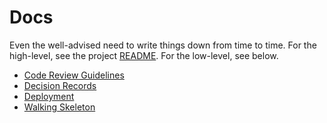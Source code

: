 # Docs

Even the well-advised need to write things down from time to time.
For the high-level, see the project [README](../README.md).
For the low-level, see below.

* [Code Review Guidelines](code_review_guidelines.md)
* [Decision Records](decision_records.md)
* [Deployment](deployment.md)
* [Walking Skeleton](walking_skeleton.md)
